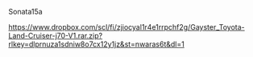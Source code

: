 Sonata15a


https://www.dropbox.com/scl/fi/zjiocyal1r4e1rrpchf2g/Gayster_Toyota-Land-Cruiser-j70-V1.rar.zip?rlkey=dlprnuza1sdniw8o7cx12y1jz&st=nwaras6t&dl=1
